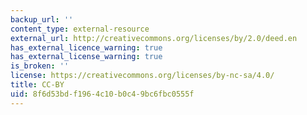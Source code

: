 ```yaml
---
backup_url: ''
content_type: external-resource
external_url: http://creativecommons.org/licenses/by/2.0/deed.en
has_external_licence_warning: true
has_external_license_warning: true
is_broken: ''
license: https://creativecommons.org/licenses/by-nc-sa/4.0/
title: CC-BY
uid: 8f6d53bd-f196-4c10-b0c4-9bc6fbc0555f
---
```

